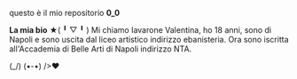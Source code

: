 questo è il mio repositorio **0_0**

**La mia bio** ★(  ╹ ▽ ╹  )
Mi chiamo Iavarone Valentina, ho 18 anni, sono di 
Napoli e sono uscita dal liceo artistico indirizzo ebanisteria.
Ora sono iscritta all'Accademia di Belle Arti di Napoli
indirizzo NTA.

(\_/)
(•-•)
/>❤
